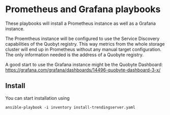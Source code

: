 # Prometheus and Grafana playbooks

These playbooks will install a Prometheus instance 
as well as a Grafana instance.

The Proemtheus instance will be configured to use the 
Service Discovery capabilities of the Quobyt registry.
This way metrics from the whole storage cluster will end up 
in Prometheus without any manual target configuration.
The only information needed is the address of a Quobyte registry.

A good start to use the Grafana instance might be the Quobyte
Dashboard:
https://grafana.com/grafana/dashboards/14496-quobyte-dashboard-3-x/

## Install

You can start installation using 

```
ansible-playbook -i inventory install-trendingserver.yaml
```
